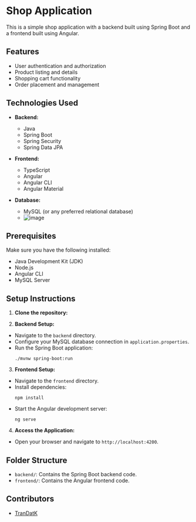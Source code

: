 # Shop Application

This is a simple shop application with a backend built using Spring Boot and a frontend built using Angular.

## Features

- User authentication and authorization
- Product listing and details
- Shopping cart functionality
- Order placement and management

## Technologies Used

- **Backend:**
  - Java
  - Spring Boot
  - Spring Security
  - Spring Data JPA
  
- **Frontend:**
  - TypeScript
  - Angular
  - Angular CLI
  - Angular Material
  
- **Database:**
  - MySQL (or any preferred relational database)
  - ![image](https://github.com/TranDatk/ShopApp_SpringBoot-Angular/assets/84312661/db4cde97-251c-40c8-a70e-ed1574305bee)


## Prerequisites

Make sure you have the following installed:

- Java Development Kit (JDK)
- Node.js
- Angular CLI
- MySQL Server

## Setup Instructions

1. **Clone the repository:**

2. **Backend Setup:**
- Navigate to the `backend` directory.
- Configure your MySQL database connection in `application.properties`.
- Run the Spring Boot application:
  ```
  ./mvnw spring-boot:run
  ```

3. **Frontend Setup:**
- Navigate to the `frontend` directory.
- Install dependencies:
  ```
  npm install
  ```
- Start the Angular development server:
  ```
  ng serve
  ```

4. **Access the Application:**
- Open your browser and navigate to `http://localhost:4200`.

## Folder Structure

- `backend/`: Contains the Spring Boot backend code.
- `frontend/`: Contains the Angular frontend code.

## Contributors

- [TranDatK](trannhatminhdat1103@gmail.com)




